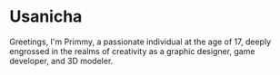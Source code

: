 # Usanicha
Greetings, I'm Primmy, a passionate individual at the age of 17, deeply engrossed in the realms of creativity as a graphic designer, game developer, and 3D modeler. 
